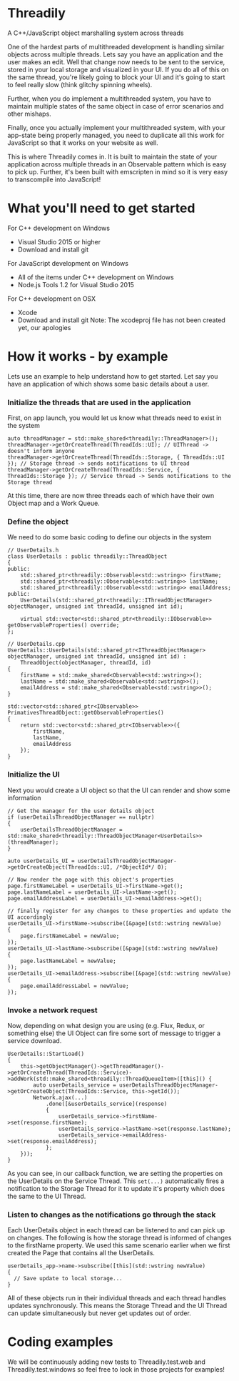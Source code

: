 # Threadily
A C++/JavaScript object marshalling system across threads

One of the hardest parts of multithreaded development is handling similar objects across multiple threads. Lets say you have an application and the user makes an edit. Well that change now needs to be sent to the service, stored in your local storage and visualized in your UI. If you do all of this on the same thread, you're likely going to block your UI and it's going to start to feel really slow (think glitchy spinning wheels).

Further, when you do implement a multithreaded system, you have to maintain multiple states of the same object in case of error scenarios and other mishaps.

Finally, once you actually implement your multithreaded system, with your app-state being properly managed, you need to duplicate all this work for JavaScript so that it works on your website as well.

This is where Threadily comes in. It is built to maintain the state of your application across multiple threads in an Observable pattern which is easy to pick up. Further, it's been built with emscripten in mind so it is very easy to transcompile into JavaScript!

# What you'll need to get started
For C++ development on Windows
* Visual Studio 2015 or higher
* Download and install git

For JavaScript development on Windows
* All of the items under C++ development on Windows
* Node.js Tools 1.2 for Visual Studio 2015

For C++ development on OSX
* Xcode
* Download and install git
Note: The xcodeproj file has not been created yet, our apologies

# How it works - by example
Lets use an example to help understand how to get started. Let say you have an application of which shows some basic details about a user.
### Initialize the threads that are used in the application
First, on app launch, you would let us know what threads need to exist in the system
```
auto threadManager = std::make_shared<threadily::ThreadManager>();
threadManager->getOrCreateThread(ThreadIds::UI); // UIThread -> doesn't inform anyone
threadManager->getOrCreateThread(ThreadIds::Storage, { ThreadIds::UI }); // Storage thread -> sends notifications to UI thread
threadManager->getOrCreateThread(ThreadIds::Service, { ThreadIds::Storage }); // Service thread -> Sends notifications to the Storage thread
```
At this time, there are now three threads each of which have their own Object map and a Work Queue.

### Define the object
We need to do some basic coding to define our objects in the system
```
// UserDetails.h
class UserDetails : public threadily::ThreadObject
{
public:
	std::shared_ptr<threadily::Observable<std::wstring>> firstName;
	std::shared_ptr<threadily::Observable<std::wstring>> lastName;
	std::shared_ptr<threadily::Observable<std::wstring>> emailAddress;
public:
	UserDetails(std::shared_ptr<threadily::IThreadObjectManager> objectManager, unsigned int threadId, unsigned int id);

	virtual std::vector<std::shared_ptr<threadily::IObservable>> getObservableProperties() override;
};

// UserDetails.cpp
UserDetails::UserDetails(std::shared_ptr<IThreadObjectManager> objectManager, unsigned int threadId, unsigned int id) :
	ThreadObject(objectManager, threadId, id)
{
	firstName = std::make_shared<Observable<std::wstring>>();
	lastName = std::make_shared<Observable<std::wstring>>();
	emailAddress = std::make_shared<Observable<std::wstring>>();
}

std::vector<std::shared_ptr<IObservable>> PrimativesThreadObject::getObservableProperties()
{
	return std::vector<std::shared_ptr<IObservable>>({
		firstName,
		lastName,
		emailAddress
	});
}
```

### Initialize the UI
Next you would create a UI object so that the UI can render and show some information
```
// Get the manager for the user details object
if (userDetailsThreadObjectManager == nullptr)
{
	userDetailsThreadObjectManager = std::make_shared<threadily::ThreadObjectManager<UserDetails>>(threadManager);
}

auto userDetails_UI = userDetailsThreadObjectManager->getOrCreateObject(ThreadIds::UI, /*ObjectId*/ 0);

// Now render the page with this object's properties
page.firstNameLabel = userDetails_UI->firstName->get();
page.lastNameLabel = userDetails_UI->lastName->get();
page.emailAddressLabel = userDetails_UI->emailAddress->get();

// finally register for any changes to these properties and update the UI accordingly
userDetails_UI->firstName->subscribe([&page](std::wstring newValue)
{
	page.firstNameLabel = newValue;
});
userDetails_UI->lastName->subscribe([&page](std::wstring newValue)
{
	page.lastNameLabel = newValue;
});
userDetails_UI->emailAddress->subscribe([&page](std::wstring newValue)
{
	page.emailAddressLabel = newValue;
});

```
### Invoke a network request
Now, depending on what design you are using (e.g. Flux, Redux, or something else) the UI Object can fire some sort of message to trigger a service download.

```
UserDetails::StartLoad()
{
	this->getObjectManager()->getThreadManager()->getOrCreateThread(ThreadIds::Service)->addWork(std::make_shared<threadily::ThreadQueueItem>([this]() {
		auto userDetails_service = userDetailsThreadObjectManager->getOrCreateObject(ThreadIds::Service, this->getId());
		Network.ajax(...)
			.done([&userDetails_service](response)
			{
				userDetails_service->firstName->set(response.firstName);
				userDetails_service->lastName->set(response.lastName);
				userDetails_service->emailAddress->set(response.emailAddress);
			};
	}));
}
```
As you can see, in our callback function, we are setting the properties on the UserDetails on the Service Thread. This `set(...)` automatically fires a notification to the Storage Thread for it to update it's property which does the same to the UI Thread.

### Listen to changes as the notifications go through the stack

Each UserDetails object in each thread can be listened to and can pick up on changes. The following is how the storage thread is informed of changes to the firstName property. We used this same scenario earlier when we first created the Page that contains all the UserDetails.
```
userDetails_app->name->subscribe([this](std::wstring newValue)
{
  // Save update to local storage...
}
```
All of these objects run in their individual threads and each thread handles updates synchronously. This means the Storage Thread and the UI Thread can update simultaneously but never get updates out of order.

# Coding examples
We will be continuously adding new tests to Threadily.test.web and Threadily.test.windows so feel free to look in those projects for examples!
